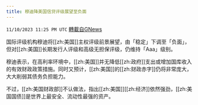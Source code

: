 ```yaml
---
title: 穆迪降美国信贷评级展望至负面
---
```

`11/10/2023 11:25 PM UTC` [轉載自GNews](https://gnews.org/articles/1958752)

国际评级机构穆迪将[[zh:美国]]主权评级前景展望，由「稳定」下调至「负面」，但对[[zh:美国]]长期发行人评级和高级无担保评级，仍维持「Aaa」级别。

穆迪表示，在高利率环境中，[[zh:美国]]并无降低[[zh:政府]]支出或增加国库收入的有效财政政策措施。同时又预计，[[zh:美国]]的[[zh:财政赤字]]仍将非常庞大，大大削弱其债务负担能力。

不过，[[zh:美国财政部]]不认做法，指出[[zh:美国]][[zh:经济]]依然强劲，[[zh:美国国债]]是世界上最安全、流动性最强的资产。
